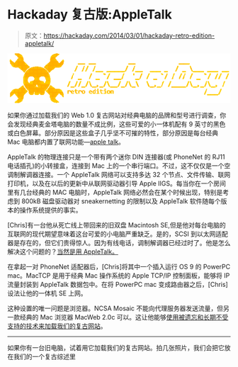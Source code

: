 # Hackaday 复古版:AppleTalk

> 原文：<https://hackaday.com/2014/03/01/hackaday-retro-edition-appletalk/>

![retro](img/5a3a32d6c874b7ec3374f8efa87e36e3.png)

如果你通过加载我们的 Web 1.0 复古网站对经典电脑的品牌和型号进行调查，你会发现经典麦金塔电脑的数量不成比例，这些可爱的小一体机配有 9 英寸的黑色或白色屏幕。部分原因是这些盒子几乎坚不可摧的特性，部分原因是每台经典 Mac 电脑都内置了联网功能—[apple talk](http://en.wikipedia.org/wiki/AppleTalk)。

AppleTalk 的物理连接只是一个带有两个迷你 DIN 连接器(或 PhoneNet 的 RJ11 电话插孔)的小转接盒，连接到 Mac 上的一个串行端口。不过，这不仅仅是一个空调制解调器连接。一个 AppleTalk 网络可以支持多达 32 个节点、文件传输、联网打印机，以及在以后的更新中从联网驱动器引导 Apple IIGS。每当你在一个房间里有几台经典的 MAC 电脑时，AppleTalk 网络必然会在某个时候出现，特别是考虑到 800kB 磁盘驱动器对 sneakernetting 的限制以及 AppleTalk 软件随每个版本的操作系统提供的事实。

[Chris]有一台他从死亡线上带回来的旧双盘 Macintosh SE,但是他对每台电脑的互联网的现代期望意味着这台可爱的小电脑严重缺乏。是的，SCSI 到以太网适配器是存在的，但它们贵得惊人。因为有线电话，调制解调器已经过时了。他是怎么解决这个问题的？[当然是用 AppleTalk。](http://www.insentricity.com/a.cl/218/OnTheInterwebsSortOf)

在拿起一对 PhoneNet 适配器后，[Chris]将其中一个插入运行 OS 9 的 PowerPC mac。MacTCP 是用于经典 Mac 操作系统的 Apple TCP/IP 控制面板，能够将 IP 流量封装到 AppleTalk 数据包中。在将 PowerPC mac 变成路由器之后，[Chris]设法让他的一体机 SE 上网。

这种设置的唯一问题是浏览器。NCSA Mosaic 不能向代理服务器发送流量，但另一款经典的 Mac 浏览器 MacWeb 2.0c 可以。这让他能够[使用被遗忘和长期不受支持的技术来加载我们的复古网站](http://retro.hackaday.com/)。

* * *

如果你有一台旧电脑，试着用它加载我们的复古网站。拍几张照片，我们会把它放在我们的一个复古综述里